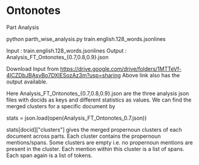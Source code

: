 # Ontonotes
Part Analysis

python parth_wise_analysis.py train.english.128_words.jsonlines


Input : train.english.128_words.jsonlines
Output : Analysis_FT_Ontonotes_{0.7,0.8,0.9}.json

Download Input from https://drive.google.com/drive/folders/1MTTeVf-4ICZDbJBAsvBo7DXIESozAz3m?usp=sharing
Above link also has the output available.

Here Analysis_FT_Ontonotes_{0.7,0.8,0.9}.json are the three analysis json files with docids as keys and different statistics as values. We can find the merged clusters for a specific document by

stats = json.load(open(Analysis_FT_Ontonotes_0.7.json))

stats[docid]["clusters"] gives the merged propernoun clusters of each document across parts. Each cluster contains the propernoun mentions/spans. Some clusters are empty i.e. no propernoun mentions are present in the cluster. Each mention within this cluster is a list of spans. Each span again is a list of tokens.



